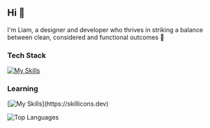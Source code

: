 ## Hi 👋 

I'm Liam, a designer and developer who thrives in striking a balance <br> between clean, considered and functional outcomes  🌱

### Tech Stack 
[![My Skills](https://skillicons.dev/icons?i=html,css,js)](https://skillicons.dev)

### Learning 
[![My Skills](https://skillicons.dev/icons?i=nodejs,express,tailwindcss,react,nextjs,ts,docker,)](https://skillicons.dev)

![Top Languages](https://github-readme-stats.vercel.app/api/top-langs/?username=liammelkersson&layout=compact&theme=dark&border_color=transparent)
